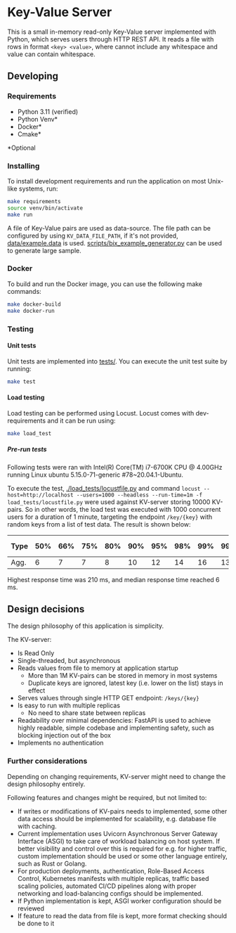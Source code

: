 # Key-Value Server

This is a small in-memory read-only Key-Value server implemented with Python, which serves users through HTTP REST API.
It reads a file with rows in format `<key> <value>`, where <key> cannot include any whitespace and value can contain whitespace.

## Developing

### Requirements

- Python 3.11 (verified)
- Python Venv*
- Docker*
- Cmake*

*Optional

### Installing

To install development requirements and run the application on most Unix-like systems, run:

```bash
make requirements
source venv/bin/activate
make run
```

A file of Key-Value pairs are used as data-source.
The file path can be configured by using `KV_DATA_FILE_PATH`, if it's not provided, [data/example.data](./data/example.data) is used.
[scripts/bix_example_generator.py](./scripts/bix_example_generator.py) can be used to generate large sample.

### Docker

To build and run the Docker image, you can use the following make commands:

```bash
make docker-build
make docker-run
```

### Testing

#### Unit tests

Unit tests are implemented into [tests/](./tests/).
You can execute the unit test suite by running:

```bash
make test
```

#### Load testing

Load testing can be performed using Locust.
Locust comes with dev-requirements and it can be run using:

```bash
make load_test
```
##### Pre-run tests

Following tests were ran with Intel(R) Core(TM) i7-6700K CPU @ 4.00GHz running Linux ubuntu 5.15.0-71-generic #78~20.04.1-Ubuntu.

To execute the test, [./load_tests/locustfile.py](./load_tests/locustfile.py) and command `locust --host=http://localhost --users=1000 --headless --run-time=1m -f load_tests/locustfile.py` were used against KV-server storing 10000 KV-pairs.
So in other words, the load test was executed with 1000 concurrent users for a duration of 1 minute, targeting the endpoint `/key/{key}` with random keys from a list of test data. The result is shown below:

|Type    |50%     |66%   |75%   |80%   |90%   |95%   |98%   |99%   |99.9% |99.99%|  100%| # reqs|
|--------|--------|------|------|------|------|------|------|------|------|------|------|-------|
| Agg.   |6       |7     |7     |8     |10    |12    |14    |16    |130   |210   |210   |3167   |

Highest response time was 210 ms, and median response time reached 6 ms.

## Design decisions

The design philosophy of this application is simplicity.

The KV-server:

- Is Read Only
- Single-threaded, but asynchronous
- Reads values from file to memory at application startup
  - More than 1M KV-pairs can be stored in memory in most systems
  - Duplicate keys are ignored, latest key (i.e. lower on the list) stays in effect
- Serves values through single HTTP GET endpoint: `/keys/{key}`
- Is easy to run with multiple replicas
  - No need to share state between replicas
- Readability over minimal dependencies: FastAPI is used to achieve highly readable, simple codebase and implementing safety, such as blocking injection out of the box
- Implements no authentication

### Further considerations

Depending on changing requirements, KV-server might need to change the design philosophy entirely.

Following features and changes might be required, but not limited to:
- If writes or modifications of KV-pairs needs to implemented, some other data access should be implemented for scalability, e.g. database file with caching.
- Current implementation uses Uvicorn Asynchronous Server Gateway Interface (ASGI) to take care of workload balancing on host system. If better visibility and control over this is required for e.g. for higher traffic, custom implementation should be used or some other language entirely, such as Rust or Golang.
- For production deployments, authentication, Role-Based Access Control, Kubernetes manifests with multiple replicas, traffic based scaling policies, automated CI/CD pipelines along with proper networking and load-balancing configs should be implemented.
- If Python implementation is kept, ASGI worker configuration should be reviewed
- If feature to read the data from file is kept, more format checking should be done to it
